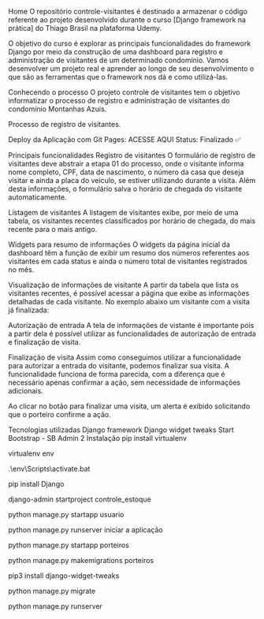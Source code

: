Home
O repositório controle-visitantes é destinado a armazenar o código referente ao projeto desenvolvido durante o curso [Django framework na prática] do Thiago Brasil na plataforma Udemy.

O objetivo do curso é explorar as principais funcionalidades do framework Django por meio da construção de uma dashboard para registro e administração de visitantes de um determinado condomínio. Vamos desenvolver um projeto real e aprender ao longo de seu desenvolvimento o que são as ferramentas que o framework nos dá e como utilizá-las.

Conhecendo o processo
O projeto controle de visitantes tem o objetivo informatizar o processo de registro e administração de visitantes do condomínio Montanhas Azuis.

Processo de registro de visitantes.

Deploy da Aplicação com Git Pages: ACESSE AQUI
Status: Finalizado ✅


Principais funcionalidades
Registro de visitantes
O formulário de registro de visitantes deve abstrair a etapa 01 do processo, onde o visitante informa nome completo, CPF, data de nascimento, o número da casa que deseja visitar e ainda a placa do veículo, se estiver utilizando durante a visita. Além desta informações, o formulário salva o horário de chegada do visitante automaticamente.

Listagem de visitantes
A listagem de visitantes exibe, por meio de uma tabela, os visitantes recentes classificados por horário de chegada, do mais recente para o mais antigo.

Widgets para resumo de informações
O widgets da página inicial da dashboard têm a função de exibir um resumo dos números referentes aos visitantes em cada status e ainda o número total de visitantes registrados no mês.

Visualização de informações de visitante
A partir da tabela que lista os visitantes recentes, é possível acessar a página que exibe as informações detalhadas de cada visitante. No exemplo abaixo um visitante com a visita já finalizada:

Autorização de entrada
A tela de informações de vistante é importante pois a partir dela é possível utilizar as funcionalidades de autorização de entrada e finalização de visita.

Finalização de visita
Assim como conseguimos utilizar a funcionalidade para autorizar a entrada do visitante, podemos finalizar sua visita. A funcionalidade funciona de forma parecida, com a diferença que é necessário apenas confirmar a ação, sem necessidade de informações adicionais.

Ao clicar no botão para finalizar uma visita, um alerta é exibido solicitando que o porteiro confirme a ação.

Tecnologias utilizadas
Django framework
Django widget tweaks
Start Bootstrap - SB Admin 2
Instalação
pip install virtualenv

virtualenv env

.\env\Scripts\activate.bat

pip install Django

django-admin startproject controle_estoque

python manage.py startapp usuario

python manage.py runserver iniciar a aplicação

python manage.py startapp porteiros

python manage.py makemigrations porteiros

pip3 install django-widget-tweaks

python manage.py migrate

python manage.py runserver